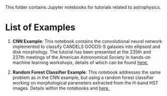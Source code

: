 This folder contains Jupyter notebooks for tutorials related to astrophysics.

List of Examples
======

1. **CNN Example**: This notebook contains the convolutional neural network implemented to classify CANDELS GOODS-S galaxies into ellipsoid and disk morphology. The tutorial has been presented at the 235th and 237th meetings of the American Astronomical Society in hands-on machine learning workshops, details of which can be found [here.](https://sites.google.com/view/aas237mlworkshop)

2. **Random Forest Classifier Example**: This notebook addresses the same problem as in the CNN example, but using a random forest classifier working on morphological parameters extracted from the H-band HST images. Details within the notebooks and [here.](https://sites.google.com/view/aas237mlworkshop)

